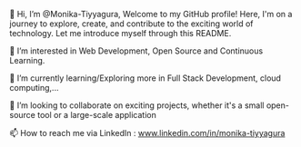  👋 Hi, I’m @Monika-Tiyyagura, Welcome to my GitHub profile! Here, I'm on a journey to explore, create, and contribute to the exciting world of technology. Let me introduce myself through this README. 
 
 👀 I’m interested in Web Development, Open Source and Continuous Learning.
 
 🌱 I’m currently learning/Exploring more in Full Stack Development, cloud computing,...
 
 💞️ I’m looking to collaborate on exciting projects, whether it's a small open-source tool or a large-scale application
 
 📫 How to reach me via LinkedIn : www.linkedin.com/in/monika-tiyyagura

<!---
Monika-Tiyyagura/Monika-Tiyyagura is a ✨ special ✨ repository because its `README.md` (this file) appears on your GitHub profile.
You can click the Preview link to take a look at your changes.
--->
